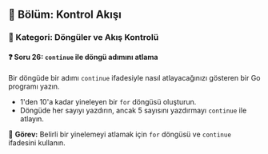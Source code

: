 ## 📘 Bölüm: Kontrol Akışı  
### 🔹 Kategori: Döngüler ve Akış Kontrolü  
#### ❓ Soru 26: `continue` ile döngü adımını atlama

Bir döngüde bir adımı `continue` ifadesiyle nasıl atlayacağınızı gösteren bir Go programı yazın.

- 1'den 10'a kadar yineleyen bir `for` döngüsü oluşturun.
- Döngüde her sayıyı yazdırın, ancak 5 sayısını yazdırmayı `continue` ile atlayın.

🔧 **Görev:** Belirli bir yinelemeyi atlamak için `for` döngüsü ve `continue` ifadesini kullanın.
